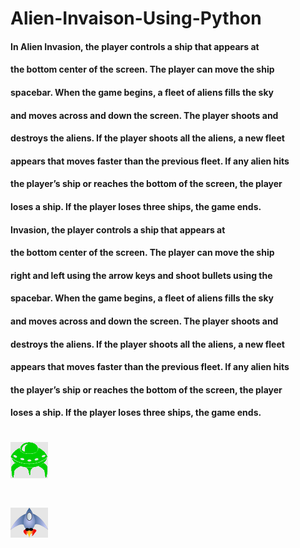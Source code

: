 # Alien-Invaison-Using-Python

#### In Alien Invasion, the player controls a ship that appears at
#### the bottom center of the screen. The player can move the ship 
#### spacebar. When the game begins, a fleet of aliens fills the sky 
#### and moves across and down the screen. The player shoots and 
#### destroys the aliens. If the player shoots all the aliens, a new fleet 
#### appears that moves faster than the previous fleet. If any alien hits 
#### the player’s ship or reaches the bottom of the screen, the player 
#### loses a ship. If the player loses three ships, the game ends.
####  Invasion, the player controls a ship that appears at 
#### the bottom center of the screen. The player can move the ship 
#### right and left using the arrow keys and shoot bullets using the 
#### spacebar. When the game begins, a fleet of aliens fills the sky 
#### and moves across and down the screen. The player shoots and 
#### destroys the aliens. If the player shoots all the aliens, a new fleet 
#### appears that moves faster than the previous fleet. If any alien hits 
#### the player’s ship or reaches the bottom of the screen, the player 
#### loses a ship. If the player loses three ships, the game ends.

# ![](images/alien.png)

# ![](images/ship.png)
